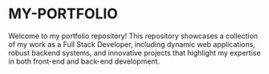 # MY-PORTFOLIO
Welcome to my portfolio repository! This repository showcases a collection of my work as a Full Stack Developer, including dynamic web applications, robust backend systems, and innovative projects that highlight my expertise in both front-end and back-end development.
